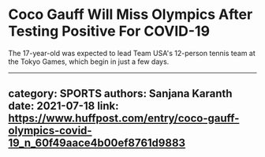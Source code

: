# Coco Gauff Will Miss Olympics After Testing Positive For COVID-19

The 17-year-old was expected to lead Team USA's 12-person tennis team at the Tokyo Games, which begin in just a few days.

---
category: SPORTS
authors: Sanjana Karanth
date: 2021-07-18
link: https://www.huffpost.com/entry/coco-gauff-olympics-covid-19_n_60f49aace4b00ef8761d9883
---
